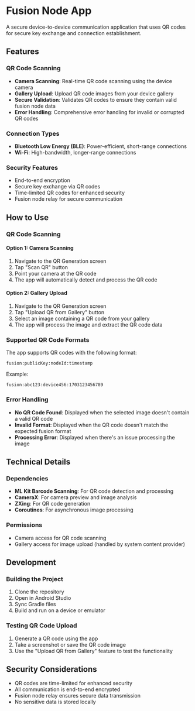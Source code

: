 # Fusion Node App

A secure device-to-device communication application that uses QR codes for secure key exchange and connection establishment.

## Features

### QR Code Scanning
- **Camera Scanning**: Real-time QR code scanning using the device camera
- **Gallery Upload**: Upload QR code images from your device gallery
- **Secure Validation**: Validates QR codes to ensure they contain valid fusion node data
- **Error Handling**: Comprehensive error handling for invalid or corrupted QR codes

### Connection Types
- **Bluetooth Low Energy (BLE)**: Power-efficient, short-range connections
- **Wi-Fi**: High-bandwidth, longer-range connections

### Security Features
- End-to-end encryption
- Secure key exchange via QR codes
- Time-limited QR codes for enhanced security
- Fusion node relay for secure communication

## How to Use

### QR Code Scanning

#### Option 1: Camera Scanning
1. Navigate to the QR Generation screen
2. Tap "Scan QR" button
3. Point your camera at the QR code
4. The app will automatically detect and process the QR code

#### Option 2: Gallery Upload
1. Navigate to the QR Generation screen
2. Tap "Upload QR from Gallery" button
3. Select an image containing a QR code from your gallery
4. The app will process the image and extract the QR code data

### Supported QR Code Formats
The app supports QR codes with the following format:
```
fusion:publicKey:nodeId:timestamp
```

Example:
```
fusion:abc123:device456:1703123456789
```

### Error Handling
- **No QR Code Found**: Displayed when the selected image doesn't contain a valid QR code
- **Invalid Format**: Displayed when the QR code doesn't match the expected fusion format
- **Processing Error**: Displayed when there's an issue processing the image

## Technical Details

### Dependencies
- **ML Kit Barcode Scanning**: For QR code detection and processing
- **CameraX**: For camera preview and image analysis
- **ZXing**: For QR code generation
- **Coroutines**: For asynchronous image processing

### Permissions
- Camera access for QR code scanning
- Gallery access for image upload (handled by system content provider)

## Development

### Building the Project
1. Clone the repository
2. Open in Android Studio
3. Sync Gradle files
4. Build and run on a device or emulator

### Testing QR Code Upload
1. Generate a QR code using the app
2. Take a screenshot or save the QR code image
3. Use the "Upload QR from Gallery" feature to test the functionality

## Security Considerations
- QR codes are time-limited for enhanced security
- All communication is end-to-end encrypted
- Fusion node relay ensures secure data transmission
- No sensitive data is stored locally
